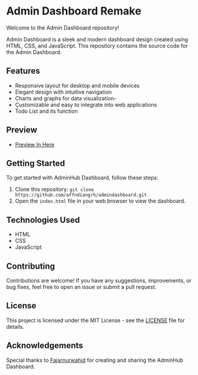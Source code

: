 # Admin Dashboard Remake

Welcome to the Admin Dashboard repository!

Admin Dashboard is a sleek and modern dashboard design created using HTML, CSS, and JavaScript. This repository contains the source code for the Admin Dashboard.

## Features

- Responsive layout for desktop and mobile devices
- Elegant design with intuitive navigation
- Charts and graphs for data visualization-
- Customizable and easy to integrate into web applications
- Todo List and its function

## Preview

- [Preview In Here](https://affndiangrh.github.io/admindashboard)

## Getting Started

To get started with AdminHub Dashboard, follow these steps:

1. Clone this repository: `git clone https://github.com/affndiangrh/admindashboard.git`
2. Open the `index.html` file in your web browser to view the dashboard.

## Technologies Used

- HTML
- CSS
- JavaScript

## Contributing

Contributions are welcome! If you have any suggestions, improvements, or bug fixes, feel free to open an issue or submit a pull request.

## License

This project is licensed under the MIT License - see the [LICENSE](LICENSE) file for details.

## Acknowledgements

Special thanks to [Fajarnurwahid](https://github.com/fajarnurwahid) for creating and sharing the AdminHub Dashboard.
